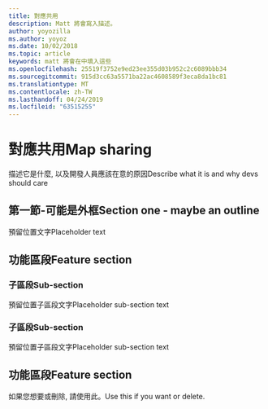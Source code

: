 ```yaml
---
title: 對應共用
description: Matt 將會寫入描述。
author: yoyozilla
ms.author: yoyoz
ms.date: 10/02/2018
ms.topic: article
keywords: matt 將會在中填入這些
ms.openlocfilehash: 25519f3752e9ed23ee355d03b952c2c6089bbb34
ms.sourcegitcommit: 915d3cc63a5571ba22ac4608589f3eca8da1bc81
ms.translationtype: MT
ms.contentlocale: zh-TW
ms.lasthandoff: 04/24/2019
ms.locfileid: "63515255"
---
```

# <a name="map-sharing"></a><span data-ttu-id="342c5-104">對應共用</span><span class="sxs-lookup"><span data-stu-id="342c5-104">Map sharing</span></span>

<span data-ttu-id="342c5-105">描述它是什麼, 以及開發人員應該在意的原因</span><span class="sxs-lookup"><span data-stu-id="342c5-105">Describe what it is and why devs should care</span></span>

## <a name="section-one---maybe-an-outline"></a><span data-ttu-id="342c5-106">第一節-可能是外框</span><span class="sxs-lookup"><span data-stu-id="342c5-106">Section one - maybe an outline</span></span>

<span data-ttu-id="342c5-107">預留位置文字</span><span class="sxs-lookup"><span data-stu-id="342c5-107">Placeholder text</span></span>

## <a name="feature-section"></a><span data-ttu-id="342c5-108">功能區段</span><span class="sxs-lookup"><span data-stu-id="342c5-108">Feature section</span></span>

### <a name="sub-section"></a><span data-ttu-id="342c5-109">子區段</span><span class="sxs-lookup"><span data-stu-id="342c5-109">Sub-section</span></span>

<span data-ttu-id="342c5-110">預留位置子區段文字</span><span class="sxs-lookup"><span data-stu-id="342c5-110">Placeholder sub-section text</span></span>

### <a name="sub-section"></a><span data-ttu-id="342c5-111">子區段</span><span class="sxs-lookup"><span data-stu-id="342c5-111">Sub-section</span></span>

<span data-ttu-id="342c5-112">預留位置子區段文字</span><span class="sxs-lookup"><span data-stu-id="342c5-112">Placeholder sub-section text</span></span>

## <a name="feature-section"></a><span data-ttu-id="342c5-113">功能區段</span><span class="sxs-lookup"><span data-stu-id="342c5-113">Feature section</span></span>

<span data-ttu-id="342c5-114">如果您想要或刪除, 請使用此。</span><span class="sxs-lookup"><span data-stu-id="342c5-114">Use this if you want or delete.</span></span>

